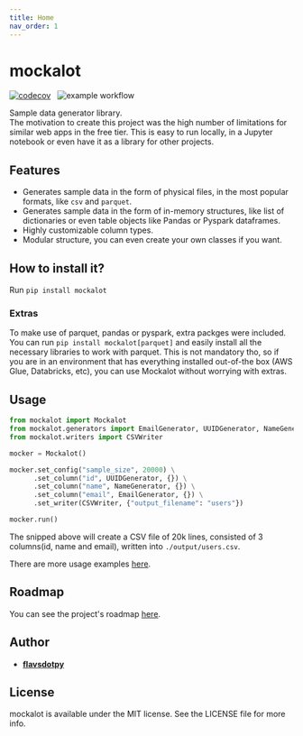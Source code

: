 ```yaml
---
title: Home
nav_order: 1
---
```


# mockalot

[![codecov](https://codecov.io/gh/flavsdotpy/mockalot/master/graph/badge.svg?token=FMD26G97A7)](https://codecov.io/gh/flavsdotpy/mockalot)&nbsp;&nbsp;
![example workflow](https://github.com/flavsdotpy/mockalot/actions/workflows/ci.yml/badge.svg)

Sample data generator library.  \
The motivation to create this project was the high number of limitations for similar web apps in the free tier. This is easy to run locally, in a Jupyter notebook or even have it as a library for other projects.

## Features

* Generates sample data in the form of physical files, in the most popular formats, like `csv` and `parquet`.
* Generates sample data in the form of in-memory structures, like list of dictionaries or even table objects like Pandas or Pyspark dataframes.
* Highly customizable column types.
* Modular structure, you can even create your own classes if you want.

## How to install it?

Run `pip install mockalot`

### Extras

To make use of parquet, pandas or pyspark, extra packges were included. You can run `pip install mockalot[parquet]` and easily install all the necessary libraries to work with parquet. This is not mandatory tho, so if you are in an environment that has everything installed out-of-the box (AWS Glue, Databricks, etc), you can use Mockalot without worrying with extras.

## Usage

```python
from mockalot import Mockalot
from mockalot.generators import EmailGenerator, UUIDGenerator, NameGenerator
from mockalot.writers import CSVWriter

mocker = Mockalot()

mocker.set_config("sample_size", 20000) \
      .set_column("id", UUIDGenerator, {}) \
      .set_column("name", NameGenerator, {}) \
      .set_column("email", EmailGenerator, {}) \
      .set_writer(CSVWriter, {"output_filename": "users"})

mocker.run()
```

The snipped above will create a CSV file of 20k lines, consisted of 3 columns(id, name and email), written into `./output/users.csv`.

There are more usage examples [here](https://github.com/flavsdotpy/mockalot/tree/0.3.0/examples).

## Roadmap

You can see the project's roadmap [here](https://github.com/flavsdotpy/mockalot/issues).

## Author

* **[flavsdotpy](https://github.com/flavsdotpy)**

## License

mockalot is available under the MIT license. See the LICENSE file for more info.

